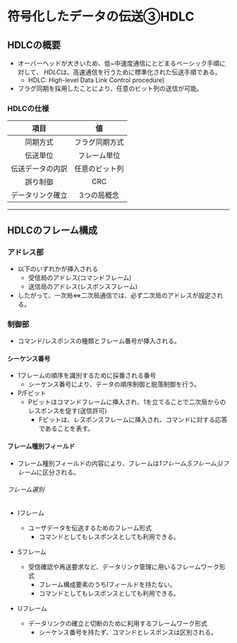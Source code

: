 符号化したデータの伝送③HDLC
===

## HDLCの概要

- オーバーヘッドが大きいため、低~中速度通信にとどまるベーシック手順に対して、
  *HDLC*は、高速通信を行うために標準化された伝送手順である。
  - HDLC: High-level Data Link Control procedure)
- フラグ同期を採用したことにより、任意のビット列の送信が可能。

### HDLCの仕様

|項目            |値                            |
|:--------------:|:----------------------------:|
|同期方式        |フラグ同期方式                |
|伝送単位        |フレーム単位                  |
|伝送データの内訳|任意のビット列                |
|誤り制御        |CRC                           |
|データリンク確立|3つの局概念                   |

---

## HDLCのフレーム構成

### アドレス部

- 以下のいずれかが挿入される
  - 受信局のアドレス(コマンドフレーム)
  - 送信局のアドレス(レスポンスフレーム)
- したがって、一次局⇔二次局通信では、必ず二次局のアドレスが設定される。

### 制御部

- コマンド/レスポンスの種類とフレーム番号が挿入される。

#### シーケンス番号

- 1フレームの順序を識別するために採番される番号
  - シーケンス番号により、データの順序制御と脱落制御を行う。
- P/Fビット
  - Pビットはコマンドフレームに挿入され、1を立てることで二次局からのレスポンスを促す(送信許可)
	- Fビットは、レスポンスフレームに挿入され、コマンドに対する応答であることを表す。

#### フレーム種別フィールド

- フレーム種別フィールドの内容により、フレームは*1フレーム*,*Sフレーム*,*Uフレーム*に区分される。

###### フレーム選別

- Iフレーム
  - ユーザデータを伝送するためのフレーム形式
	- コマンドとしてもレスポンスとしても利用できる。

- Sフレーム
  - 受信確認や再送要求など、データリンク管理に用いるフレームワーク形式
	- フレーム構成要素のうちIフィールドを持たない。
	- コマンドとしてもレスポンスとしても利用できる。

- Uフレーム
  - データリンクの確立と切断のために利用するフレームワーク形式
	- シーケンス番号を持たず、コマンドとレスポンスは区別される。

